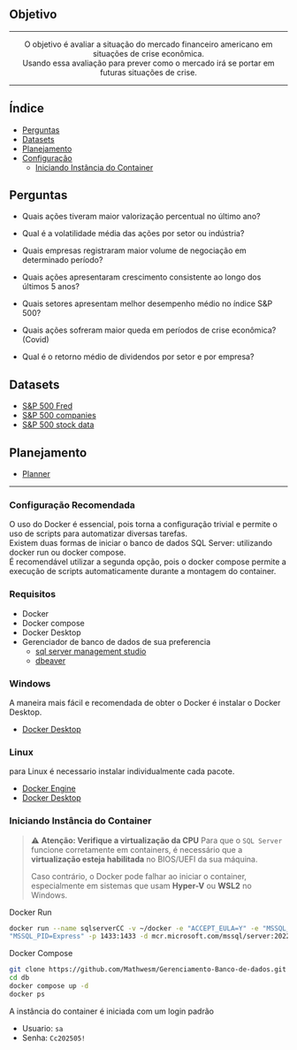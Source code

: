 ## Objetivo

---

<p align="center">
  O objetivo é avaliar a situação do mercado financeiro americano em situações de crise econômica.<br />
  Usando essa avaliação para prever como o mercado irá se portar em futuras situações de crise.<br />
</p>

---

## Índice
- [Perguntas](#perguntas)
- [Datasets](#datasets)
- [Planejamento](#planejamento)
- [Configuração](#configuração-recomendada)
  - [Iniciando Instância do Container](#iniciando-instância-do-container)

## Perguntas
- Quais ações tiveram maior valorização percentual no último ano?

- Qual é a volatilidade média das ações por setor ou indústria?

- Quais empresas registraram maior volume de negociação em determinado período?

- Quais ações apresentaram crescimento consistente ao longo dos últimos 5 anos?

- Quais setores apresentam melhor desempenho médio no índice S&P 500?

- Quais ações sofreram maior queda em períodos de crise econômica? (Covid)

- Qual é o retorno médio de dividendos por setor e por empresa?


## Datasets
- [S&P 500 Fred](datasets/S&P500-fred.csv)
- [S&P 500 companies](datasets/S&P-500-companies.csv)
- [S&P 500 stock data](https://www.kaggle.com/datasets/camnugent/sandp500)

## Planejamento
- [Planner](https://trello.com/invite/b/KkIiciFk/ATTIc77290b98b15e3589e6f2e7ea4d9dad3915E3CA4/gest-o-de-tarefas-scrum)

---

### Configuração Recomendada
O uso do Docker é essencial, pois torna a configuração trivial e permite o uso de scripts para automatizar diversas tarefas.<br />
Existem duas formas de iniciar o banco de dados SQL Server: utilizando docker run ou docker compose.<br />
É recomendável utilizar a segunda opção, pois o docker compose permite a execução de scripts automaticamente durante a montagem do container.<br />

### Requisitos
- Docker
- Docker compose
- Docker Desktop
- Gerenciador de banco de dados de sua preferencia
  - [sql server management studio](https://learn.microsoft.com/en-us/ssms/install/install) 
  - [dbeaver](https://dbeaver.io/)



### Windows
A maneira mais fácil e recomendada de obter o Docker é instalar o Docker Desktop.
- [Docker Desktop](https://docs.docker.com/desktop/setup/install/windows-install/)

### Linux
para Linux é necessario instalar individualmente cada pacote.
- [Docker Engine](https://docs.docker.com/engine/install/)
- [Docker Desktop](https://docs.docker.com/desktop/setup/install/linux/)

### Iniciando Instância do Container
> ⚠️ **Atenção: Verifique a virtualização da CPU**
> Para que o `SQL Server` funcione corretamente em containers, é necessário que a **virtualização esteja habilitada** no BIOS/UEFI da sua máquina.
>
> Caso contrário, o Docker pode falhar ao iniciar o container, especialmente em sistemas que usam **Hyper-V** ou **WSL2** no Windows.

Docker Run
```bash
docker run --name sqlserverCC -v ~/docker -e "ACCEPT_EULA=Y" -e "MSSQL_SA_PASSWORD=Cc202505!" -e \
"MSSQL_PID=Express" -p 1433:1433 -d mcr.microsoft.com/mssql/server:2022-latest
```
Docker Compose
```bash
git clone https://github.com/Mathwesm/Gerenciamento-Banco-de-dados.git db
cd db
docker compose up -d
docker ps
```
A instância do container é iniciada com um login padrão
- Usuario: `sa`
- Senha: `Cc202505!`
